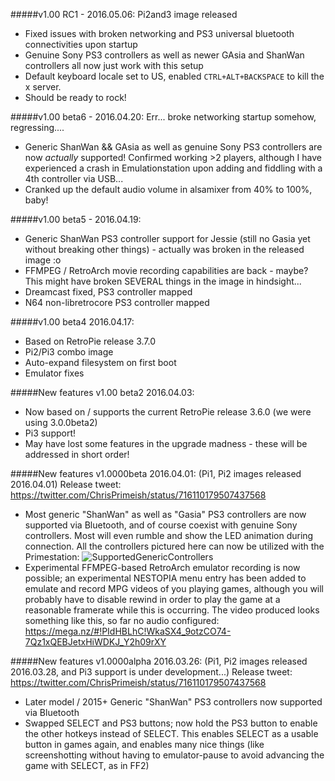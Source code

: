 #####v1.00 RC1 - 2016.05.06: Pi2and3 image released 
* Fixed issues with broken networking and PS3 universal bluetooth connectivities upon startup
* Genuine Sony PS3 controllers as well as newer GAsia and ShanWan controllers all now just work with this setup
* Default keyboard locale set to US, enabled `CTRL+ALT+BACKSPACE` to kill the x server.
* Should be ready to rock!

#####v1.00 beta6 - 2016.04.20: Err... broke networking startup somehow, regressing....
* Generic ShanWan && GAsia as well as genuine Sony PS3 controllers are now *actually* supported!  Confirmed working >2 players, although I have experienced a crash in Emulationstation upon adding and fiddling with a 4th controller via USB...
* Cranked up the default audio volume in alsamixer from 40% to 100%, baby!

#####v1.00 beta5 - 2016.04.19:
* Generic ShanWan PS3 controller support for Jessie (still no Gasia yet without breaking other things) - actually was broken in the released image :o
* FFMPEG / RetroArch movie recording capabilities are back - maybe?  This might have broken SEVERAL things in the image in hindsight...
* Dreamcast fixed, PS3 controller mapped
* N64 non-libretrocore PS3 controller mapped

#####v1.00 beta4 2016.04.17: 
* Based on RetroPie release 3.7.0
* Pi2/Pi3 combo image
* Auto-expand filesystem on first boot
* Emulator fixes

#####New features v1.00 beta2 2016.04.03: 
* Now based on / supports the current RetroPie release 3.6.0 (we were using 3.0.0beta2)
* Pi3 support!
* May have lost some features in the upgrade madness - these will be addressed in short order!

#####New features v1.0000beta 2016.04.01: (Pi1, Pi2 images released 2016.04.01)
Release tweet:
https://twitter.com/ChrisPrimeish/status/716110179507437568

* Most generic "ShanWan" as well as "Gasia" PS3 controllers are now supported via Bluetooth, and of course coexist with genuine Sony controllers.  Most will even rumble and show the LED animation during connection.  All the controllers pictured here can now be utilized with the Primestation: 
![SupportedGenericControllers](http://i.imgur.com/51iynW9.png)
* Experimental FFMPEG-based RetroArch emulator recording is now possible; an experimental NESTOPIA menu entry has been added to emulate and record MPG videos of you playing games, although you will probably have to disable rewind in order to play the game at a reasonable framerate while this is occurring.  The video produced looks something like this, so far no audio configured:
https://mega.nz/#!PIdHBLhC!WkaSX4_9otzCO74-7Qz1xQEBJetxHiWDKJ_Y2h09rXY

#####New features v1.0000alpha 2016.03.26: (Pi1, Pi2 images released 2016.03.28, and Pi3 support is under development...)
Release tweet:
https://twitter.com/ChrisPrimeish/status/716110179507437568

* Later model / 2015+ Generic "ShanWan" PS3 controllers now supported via Bluetooth
* Swapped SELECT and PS3 buttons; now hold the PS3 button to enable the other hotkeys instead of SELECT.  This enables SELECT as a usable button in games again, and enables many nice things (like screenshotting without having to emulator-pause to avoid advancing the game with SELECT, as in FF2)
